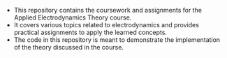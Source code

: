 - This repository contains the coursework and assignments for the Applied Electrodynamics Theory course.
- It covers various topics related to electrodynamics and provides practical assignments to apply the learned concepts.
- The code in this repository is meant to demonstrate the implementation of the theory discussed in the course.
